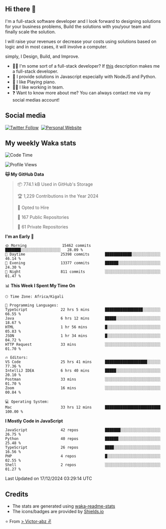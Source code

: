 ## Hi there 👋
I'm a full-stack software developer and I look forward to designing solutions for your business problems, Build the solutions with you/your team and finally scale the solution.

I will raise your revenues or decrease your costs using solutions based on logic and in most cases, it will involve a computer.

simply, I Design, Build, and Improve.

- 👨‍💻 I'm some sort of a full-stack developer? If [this](https://www.w3schools.com/whatis/whatis_fullstack.asp) description makes me a full-stack developer.
- 🌱 I provide solutions in Javascript especially with NodeJS and Python. 
- 🎹 I like Playing piano.
- 👯‍♀️ I like working in team.
- ❓ Want to know more about me? You can always contact me via my social medias account!

## Social media
[![Twitter Follow](https://img.shields.io/twitter/follow/vicky_abz?color=%231DA1F2&label=Twitter&style=for-the-badge&logo=twitter&logoColor=ffffff)](https://twitter.com/vicky_abz)
‎‎ [![Personal Website](https://img.shields.io/static/v1?label=visit&message=victor-abz.com&color=%235F021F&style=for-the-badge)](https://victor-abz.com/)

## My weekly Waka stats
<!--START_SECTION:waka-->
![Code Time](http://img.shields.io/badge/Code%20Time-961%20hrs%2052%20mins-blue)

![Profile Views](http://img.shields.io/badge/Profile%20Views-0-blue)

**🐱 My GitHub Data** 

> 📦 774.1 kB Used in GitHub's Storage 
 > 
> 🏆 1,229 Contributions in the Year 2024
 > 
> 💼 Opted to Hire
 > 
> 📜 167 Public Repositories 
 > 
> 🔑 61 Private Repositories 
 > 
**I'm an Early 🐤** 

```text
🌞 Morning                15462 commits       ███████░░░░░░░░░░░░░░░░░░   28.09 % 
🌆 Daytime                25398 commits       ████████████░░░░░░░░░░░░░   46.14 % 
🌃 Evening                13377 commits       ██████░░░░░░░░░░░░░░░░░░░   24.30 % 
🌙 Night                  811 commits         ░░░░░░░░░░░░░░░░░░░░░░░░░   01.47 % 
```


📊 **This Week I Spent My Time On** 

```text
🕑︎ Time Zone: Africa/Kigali

💬 Programming Languages: 
TypeScript               22 hrs 5 mins       █████████████████░░░░░░░░   66.55 % 
Java                     6 hrs 12 mins       █████░░░░░░░░░░░░░░░░░░░░   18.67 % 
HTML                     1 hr 56 mins        █░░░░░░░░░░░░░░░░░░░░░░░░   05.83 % 
JSON                     1 hr 34 mins        █░░░░░░░░░░░░░░░░░░░░░░░░   04.72 % 
HTTP Request             33 mins             ░░░░░░░░░░░░░░░░░░░░░░░░░   01.70 % 

🔥 Editors: 
VS Code                  25 hrs 41 mins      ███████████████████░░░░░░   77.36 % 
IntelliJ IDEA            6 hrs 40 mins       █████░░░░░░░░░░░░░░░░░░░░   20.10 % 
Postman                  33 mins             ░░░░░░░░░░░░░░░░░░░░░░░░░   01.70 % 
Zoom                     16 mins             ░░░░░░░░░░░░░░░░░░░░░░░░░   00.84 % 

💻 Operating System: 
Mac                      33 hrs 12 mins      █████████████████████████   100.00 % 
```

**I Mostly Code in JavaScript** 

```text
JavaScript               42 repos            ███████░░░░░░░░░░░░░░░░░░   26.75 % 
Python                   40 repos            ██████░░░░░░░░░░░░░░░░░░░   25.48 % 
TypeScript               26 repos            ████░░░░░░░░░░░░░░░░░░░░░   16.56 % 
PHP                      4 repos             █░░░░░░░░░░░░░░░░░░░░░░░░   02.55 % 
Shell                    2 repos             ░░░░░░░░░░░░░░░░░░░░░░░░░   01.27 % 
```




 Last Updated on 17/12/2024 03:29:14 UTC
<!--END_SECTION:waka-->

## Credits
- The stats are generated using [waka-readme-stats](https://github.com/anmol098/waka-readme-stats)
- The icons/badges are provided by [Shields.io](https://shields.io/)

⭐️ From [> Victor-abz ✌](https://victor-abz.com/)
